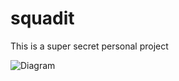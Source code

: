 # squadit
This is a super secret personal project

![Diagram](https://github.com/giwrgosdi/squadbit/blob/feature-add-diagram/images/Squadbit.png)
